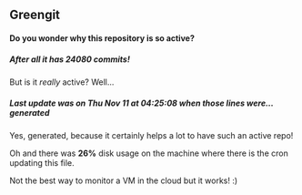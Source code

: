## Greengit

#### Do you wonder why this repository is so active?

##### After all it has 24080 commits!

But is it *really* active? Well...

##### Last update was on Thu Nov 11 at 04:25:08 when those lines were... generated

Yes, generated, because it certainly helps a lot to have such an active repo!

Oh and there was **26%** disk usage on the machine
where there is the cron updating this file.

Not the best way to monitor a VM in the cloud but it works! :)
